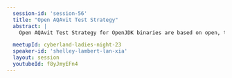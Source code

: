 ```yaml
---
  session-id: 'session-56'
  title: "Open AQAvit Test Strategy"
  abstract: |
    Open AQAvit Test Strategy for OpenJDK binaries are based on open, transparent, robust, and adaptable test suites. We are establishing AQA as the comprehensive open quality standard for OpenJDK verification. AQAvit verification demonstrates that the product is a high-quality offering, ready for enterprise usage, and production quality inclusion criteria. It is one of the three requirements for listing at the Adoptium Marketplace. In this presentation, we take a deep dive into the Open AQAvit Test Strategy: How do we use Eclipse AQAvit tests (that are made available to the public at no charge) to deliver business value to major Java distributors, such as IBM, Red Hat, Microsoft,  Alibaba, and more?  How can we complete 87 million+ tests in a timely fashion with limited machine resources at Eclipse Adoptium and Eclipse OpenJ9 open-source projects. We will talk about our approaches of using smart parallelization, handling copious amounts of verification data, leveraging visualization techniques, implementing Github Actions/workflow, enabling VM cloud, Machine Learning project, and other improvements.

  meetupId: cyberland-ladies-night-23
  speaker-id: 'shelley-lambert-lan-xia'
  layout: session
  youtubeId: f8yJmyEFn4
---
```

